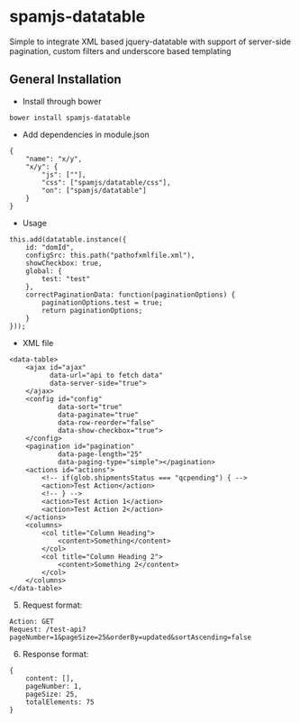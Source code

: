# spamjs-datatable
Simple to integrate XML based jquery-datatable with support of server-side pagination, custom filters and underscore based templating

## General Installation
 
- Install through bower
```
bower install spamjs-datatable
```

- Add dependencies in module.json  
```
{
  	"name": "x/y",
  	"x/y": {
  		"js": [""],
  		"css": ["spamjs/datatable/css"],
  		"on": ["spamjs/datatable"]
  	}
}
```

- Usage

```
this.add(datatable.instance({
    id: "domId",
    configSrc: this.path("pathofxmlfile.xml"),
    showCheckbox: true,
    global: {
        test: "test"
    },
    correctPaginationData: function(paginationOptions) {
        paginationOptions.test = true;
        return paginationOptions;
    }
}));
```

- XML file

```
<data-table>
    <ajax id="ajax"
          data-url="api to fetch data"
          data-server-side="true">
    </ajax>
    <config id="config"
            data-sort="true"
            data-paginate="true"
            data-row-reorder="false"
            data-show-checkbox="true">
    </config>
    <pagination id="pagination" 
            data-page-length="25" 
            data-paging-type="simple"></pagination>
    <actions id="actions">
        <!-- if(glob.shipmentsStatus === "qcpending") { -->
        <action>Test Action</action>
        <!-- } -->
        <action>Test Action 1</action>
        <action>Test Action 2</action>
    </actions>
    <columns>
        <col title="Column Heading">
            <content>Something</content>
        </col>
        <col title="Column Heading 2">
            <content>Something 2</content>
        </col>
    </columns>
</data-table>
```

5. Request format:

```
Action: GET
Request: /test-api?pageNumber=1&pageSize=25&orderBy=updated&sortAscending=false
```

6. Response format:

```
{
    content: [],
    pageNumber: 1,
    pageSize: 25,
    totalElements: 75
}
```
